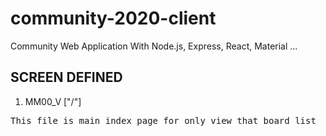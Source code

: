 # community-2020-client

Community Web Application With Node.js, Express, React, Material ...

## SCREEN DEFINED

1. MM00_V ["/"]
<pre>
This file is main index page for only view that board list
</pre>
